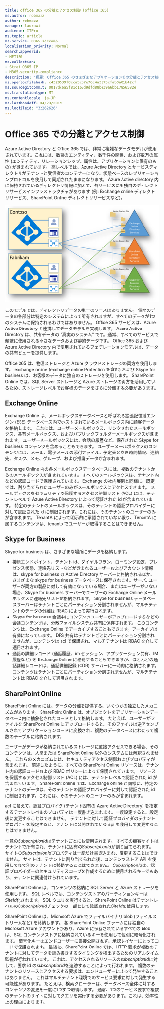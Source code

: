 ```yaml
---
title: office 365 の分離とアクセス制御 (office 365)
ms.author: robmazz
author: robmazz
manager: laurawi
audience: ITPro
ms.topic: article
ms.service: O365-seccomp
localization_priority: Normal
search.appverid:
- MET150
ms.collection:
- Strat_O365_IP
- M365-security-compliance
description: '概要: Office 365 のさまざまなアプリケーションでの分離とアクセス制御について説明します。'
ms.openlocfilehash: c4328539f8cca5cb7e76c4a3175cfab0a01b42cf
ms.sourcegitcommit: 0017dc6a5f81c165d9dfd88be39a6bb17856582e
ms.translationtype: MT
ms.contentlocale: ja-JP
ms.lasthandoff: 04/23/2019
ms.locfileid: "32262626"
---
```

# <a name="isolation-and-access-control-in-office-365"></a>Office 365 での分離とアクセス制御

Azure Active Directory と Office 365 では、非常に複雑なデータモデルが使用されています。これには、数百のエンティティ、数千件の関係、および数万の属性 (エンティティ、リレーションシップ、属性は、アプリケーションに固有のもの) が含まれています。 高レベルでは、Azure Active Directory とサービスディレクトリがテナントと受信者のコンテナーになり、状態ベースのレプリケーションプロトコルを使用して同期されたままになります。 Azure Active directory 内に保持されているディレクトリ情報に加えて、各サービスにも独自のディレクトリサービスインフラストラクチャがあります (例: Exchange online ディレクトリサービス、SharePoint Online ディレクトリサービスなど)。 
 
![Office 365 テナントデータ同期](media/office-365-isolation-tenant-data-sync.png)

このモデルでは、ディレクトリデータの単一のソースはありません。 個々のデータの各部分は特定のシステムによって所有されますが、すべてのデータが1つのシステムに保持されるわけではありません。 Office 365 サービスは、Azure Active Directory と連携してデータモデルを実現します。 Azure Active Directory は、共有データの "真実のシステム" です。通常、すべてのサービスで頻繁に使用される小さなデータおよび静的データです。 Office 365 および Azure Active Directory 内で使用されているフェデレーションモデルは、データの共有ビューを提供します。

Office 365 は、物理ストレージと Azure クラウドストレージの両方を使用します。 exchange online (exchange online Protection を含む) および Skype for business は、お客様のデータに独自のストレージを使用します。 SharePoint Online では、SQL Server ストレージと Azure ストレージの両方を活用しているため、ストレージレベルでお客様のデータをさらに分離する必要があります。

## <a name="exchange-online"></a>Exchange Online
Exchange Online は、メールボックスデータベースと呼ばれる拡張記憶域エンジン (ESE) データベース内でホストされているメールボックス内に顧客データを格納します。 これには、ユーザーメールボックス、リンクされたメールボックス、共有メールボックス、およびパブリックフォルダーメールボックスが含まれます。 ユーザーメールボックスには、会話の履歴など、保存された Skype for business コンテンツを含めることもできます。 ユーザーメールボックスのコンテンツには、メール、電子メールの添付ファイル、予定表と空き時間情報、連絡先、タスク、メモ、グループ、および推論データが含まれます。

Exchange Online 内の各メールボックスデータベースには、複数のテナントからのメールボックスが含まれています。 すべてのメールボックスは、テナント内などの認証コードで保護されています。 Exchange の社内展開と同様に、既定では、割り当てられたユーザーのみがメールボックスにアクセスできます。 メールボックスをセキュリティで保護するアクセス制御リスト (ACL) には、テナントレベルで Azure Active Directory によって認証された id が含まれています。 特定のテナントのメールボックスは、そのテナントの認証プロバイダーに対して認証された id に制限されます。これには、そのテナントのユーザーのみが含まれます。 TenantA によって明示的に承認されていない限り、TenantA に属するコンテンツは、tenantb でユーザーが取得することはできません。

## <a name="skype-for-business"></a>Skype for Business
Skype for business は、さまざまな場所にデータを格納します。
- 接続エンドポイント、テナント id、ダイヤルプラン、ローミング設定、プレゼンス状態、連絡先リストなどが含まれるユーザーおよびアカウント情報は、skype for business の Active Directory サーバーに格納されるほか、さまざまな skype for business データベースに保存されます。サーバ. ユーザーが両方の製品に対して有効になっている場合、またはユーザーがいない場合、Skype for business サーバーでユーザーの Exchange Online メールボックスに連絡先リストが格納されます。 Skype for business データベースサーバーはテナントごとにパーティション分割されませんが、マルチテナントのデータの分離は RBAC によって実行されます。
- Skype for business 会議中にコンテンツユーザーがアップロードするなどの会議コンテンツは、分散ファイルシステム共有に保存されます。 このコンテンツは、Exchange Online でアーカイブすることもできます。アーカイブは有効になっています。 DFS 共有はテナントごとにパーティション分割されませんが、コンテンツは acl で保護され、マルチテナントは RBAC を介して適用されます。
- 通話の詳細レコード (通話履歴、im セッション、アプリケーション共有、IM 履歴など) を Exchange Online に格納することもできますが、ほとんどの通話詳細レコードは、通話詳細記録 (CDR) サーバーに一時的に格納されます。 コンテンツはテナントごとにパーティション分割されませんが、マルチテナントは RBAC を介して適用されます。

## <a name="sharepoint-online"></a>SharePoint Online
SharePoint Online には、データの分離を提供する、いくつかの独立したメカニズムがあります。 SharePoint Online は、オブジェクトをアプリケーションデータベース内に抽象化されたコードとして格納します。 たとえば、ユーザーがファイルを SharePoint Online にアップロードすると、そのファイルは逆アセンブルされてアプリケーションコードに変換され、複数のデータベースにわたって複数のテーブルに格納されます。

ユーザーがデータが格納されているストレージに直接アクセスできる場合、そのコンテンツは、人間または SharePoint Online 以外のシステムには解釈されません。 これらのメカニズムには、セキュリティアクセス制御およびプロパティが含まれます。 前述したように、すべての SharePoint Online リソースは、テナント内の認証コードおよび RBAC ポリシーによって保護されています。 リソースを保護するアクセス制御リスト (ACL) には、テナントレベルで認証された id が含まれています。 SharePoint online では、Exchange online と同様に、特定のテナントのデータは、そのテナントの認証プロバイダーに対して認証された id に制限されます。これには、そのテナントのユーザーのみが含まれます。

acl に加えて、認証プロバイダ (テナント固有の Azure Active Directory) を指定するテナントレベルのプロパティは一度書き込まれます。一度設定すると、設定後に変更することはできません。 テナントに対して認証プロバイダのテナントプロパティを設定すると、テナントに公開されている api を使用して変更することはできません。

一意の*SubscriptionId*はテナントごとにも使用されます。 すべての顧客サイトはテナントで所有され、テナントに固有の*SubscriptionId*が割り当てられます。 サイトの*SubscriptionId*プロパティは一度だけ書き込まれ、変更することはできません。 サイトは、テナントに割り当てられた後、コンテンツストア API を使用して後で別のテナントに移動することはできません。 *SubscriptionId*は、認証プロバイダーのセキュリティスコープを作成するために使用されるキーでもあり、テナントに関連付けられています。

SharePoint Online は、コンテンツの格納に SQL Server と Azure ストレージを使用します。 SQL レベルでは、コンテンツストアのパーティションキーは*SiteId*化されます。 SQL クエリを実行すると、SharePoint Online はテナントレベルの*SubscriptionId*チェックの一部として確認された*SiteId*を使用します。

SharePoint Online は、Microsoft Azure でファイルバイナリ blob (ファイルストリームなど) を格納します。 各 SharePoint Online ファームには独自の Microsoft Azure アカウントがあり、Azure に保存されているすべての blob は、SQL コンテンツストアに格納されているキーを使用して個別に暗号化されます。 暗号化キーはエンドユーザーに直接公開されず、承認レイヤーによってコードで保護されます。 最後に、SharePoint Online では、HTTP 要求が複数のテナントに対してデータを読み書きするタイミングを検出するためのリアルタイム監視が行われています。 これは、アクセスされるリソースの*subscriptionid*に対して、要求 id の*subscriptionid*を追跡することによって行われます。 複数のテナントのリソースにアクセスする要求は、エンドユーザーによって発生することはありません。 これはマルチテナント環境でのサービス要求に対して発生する可能性があります。 たとえば、検索クローラーは、データベース全体に対するコンテンツの変更を一度に1つずつ取得します。 通常、1つのサービス要求で複数のテナントのサイトに対してクエリを実行する必要があります。これは、効率性上の理由によります。

